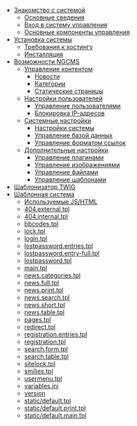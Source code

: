-   [Знакомство с системой]()
    -   [Основные сведения](about.md)
    -   [Вход в систему управления](enter.md)
    -   [Основные компоненты управления](components.md)
-   [Установка системы]()
    -   [Требования к хостингу](hosting.md)
    -   [Инсталляция](installation.md)
-   [Возможности NGCMS]()
    -   [Управление контентом]()
        -   [Новости](news.md)
        -   [Категории](catigories.md)
        -   [Статические страницы](static.md)
    -   [Настройки пользователей]()
        -   [Управление пользователями](users.md)
        -   [Блокировка IP-адресов](ipban.md)
    -   [Системные настройки]()
        -   [Настройки системы](config.md)
        -   [Управление базой данных](dbo.md)
        -   [Управление форматом ссылок](urls.md)
    -   [Дополнительные настройки]()
        -   [Управление плагинами](plugins.md)
        -   [Управление изображениями](images.md)
        -   [Управление файлами](files.md)
        -   [Управление шаблонами](templates.md)
-   [Шаблонизатор TWIG](templates/twig.md)
-   [Шаблонная система](templates/templates.md)
    -  [Используемые JS/HTML](templates/_js.md)
	-  [404.external.tpl](templates/404.external.tpl.md)
	-  [404.internal.tpl](templates/404.internal.tpl.md)
	-  [bbcodes.tpl](templates/bbcodes.tpl.md)
	-  [lock.tpl](templates/lock.tpl.md)
	-  [login.tpl](templates/login.tpl.md)
	-  [lostpassword.entries.tpl](templates/lostpassword.entries.tpl.md)
	-  [lostpassword.entry-full.tpl](templates/lostpassword.entry-full.tpl.md)
	-  [lostpassword.tpl](templates/lostpassword.tpl.md)
	-  [main.tpl](templates/main.tpl.md)
	-  [news.categories.tpl](templates/news.categories.tpl.md)
	-  [news.full.tpl](templates/news.full.tpl.md)
	-  [news.print.tpl](templates/news.print.tpl.md)
	-  [news.search.tpl](templates/news.search.tpl.md)
	-  [news.short.tpl](templates/news.short.tpl.md)
	-  [news.table.tpl](templates/news.table.tpl.md)
	-  [pages.tpl](templates/pages.tpl.md)
	-  [redirect.tpl](templates/redirect.tpl.md)
	-  [registration.entries.tpl](templates/registration.entries.tpl.md)
	-  [registration.tpl](templates/registration.tpl.md)
	-  [search.form.tpl](templates/search.form.tpl.md)
	-  [search.table.tpl](templates/search.table.tpl.md)
	-  [sitelock.tpl](templates/sitelock.tpl.md)
	-  [smilies.tpl](templates/smilies.tpl.md)
	-  [usermenu.tpl](templates/usermenu.tpl.md)
	-  [variables.ini](templates/variables.ini.md)
	-  [version](templates/version.md)
	-  [static/default.tpl](templates/static/default.tpl.md)
	-  [static/default.print.tpl](templates/static/default.print.tpl.md)
	-  [static/default.main.tpl](templates/static/default.main.tpl.md)
